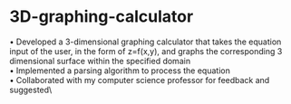 # 3D-graphing-calculator
• Developed a 3-dimensional graphing calculator that takes the equation input of the user, in the form of z=f(x,y), and graphs the corresponding 3 dimensional surface within the specified domain\
• Implemented a parsing algorithm to process the equation\
• Collaborated with my computer science professor for feedback and suggested\

